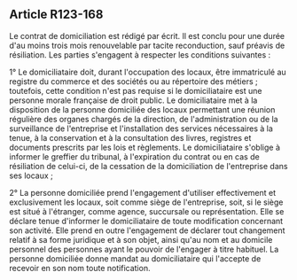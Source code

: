 Article R123-168
----
Le contrat de domiciliation est rédigé par écrit. Il est conclu pour une durée
d'au moins trois mois renouvelable par tacite reconduction, sauf préavis de
résiliation. Les parties s'engagent à respecter les conditions suivantes :

1° Le domiciliataire doit, durant l'occupation des locaux, être immatriculé au
registre du commerce et des sociétés ou au répertoire des métiers ; toutefois,
cette condition n'est pas requise si le domiciliataire est une personne morale
française de droit public. Le domiciliataire met à la disposition de la personne
domiciliée des locaux permettant une réunion régulière des organes chargés de la
direction, de l'administration ou de la surveillance de l'entreprise et
l'installation des services nécessaires à la tenue, à la conservation et à la
consultation des livres, registres et documents prescrits par les lois et
règlements. Le domiciliataire s'oblige à informer le greffier du tribunal, à
l'expiration du contrat ou en cas de résiliation de celui-ci, de la cessation de
la domiciliation de l'entreprise dans ses locaux ;

2° La personne domiciliée prend l'engagement d'utiliser effectivement et
exclusivement les locaux, soit comme siège de l'entreprise, soit, si le siège
est situé à l'étranger, comme agence, succursale ou représentation. Elle se
déclare tenue d'informer le domiciliataire de toute modification concernant son
activité. Elle prend en outre l'engagement de déclarer tout changement relatif à
sa forme juridique et à son objet, ainsi qu'au nom et au domicile personnel des
personnes ayant le pouvoir de l'engager à titre habituel. La personne domiciliée
donne mandat au domiciliataire qui l'accepte de recevoir en son nom toute
notification.
